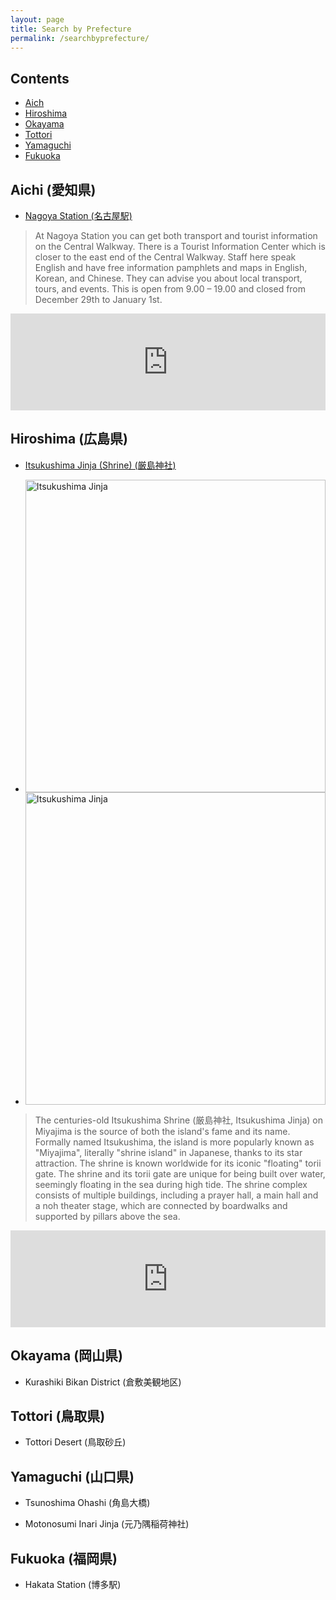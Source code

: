 ```yaml
---
layout: page
title: Search by Prefecture
permalink: /searchbyprefecture/
---
```


<link rel="stylesheet" href="https://cdn.jsdelivr.net/bxslider/4.2.12/jquery.bxslider.css">
<script src="https://ajax.googleapis.com/ajax/libs/jquery/3.1.1/jquery.min.js"></script>
<script src="https://cdn.jsdelivr.net/bxslider/4.2.12/jquery.bxslider.min.js"></script>


<style>
.slider img
{
width:100%;
display: block !important;
margin: 0 auto !important;
}
.bx-wrapper img {
    width:100%;
}
</style>


<script type="text/javascript">
$(document).ready(function(){
            $('.slider').bxSlider({
                auto: true,
                pause: 5000,
                captions: true,
                touchEnabled: false
            });
        });
            </script>
            

## Contents
- [Aich](#Aichi)
- [Hiroshima](#Hiroshima)
- [Okayama](#Okayama)
- [Tottori](#Tottori)
- [Yamaguchi](#Yamaguchi)
- [Fukuoka](#Fukuoka)



<a id="aichi" href="#Aichi"></a>
## Aichi (愛知県)
* <u>Nagoya Station (名古屋駅)</u>
>At Nagoya Station you can get both transport and tourist information on the Central Walkway. There is a Tourist Information Center which is closer to the east end of the Central Walkway. Staff here speak English and have free information pamphlets and maps in English, Korean, and Chinese. They can advise you about local transport, tours, and events. This is open from 9.00 – 19.00 and closed from December 29th to January 1st.

<iframe 
  class="hatenablogcard" 
  style="width:100%;height:155px;max-width:680px;" 
  title="Itsukushima Jinja" 
  src="https://hatenablog-parts.com/embed?url=https://www.nagoyastation.com" 
  width="300" height="150" frameborder="0" scrolling="no">
</iframe>



<a id="hiroshima" href="#Hiroshima"></a>
## Hiroshima (広島県)
<a id="itsukushima" href="#Itsukushima"></a>
* <u>Itsukushima Jinja (Shrine) (厳島神社)</u>

<ul class="slider">
<li><img src="https://alice0619.github.io/dh150.github.io/itsukushima.JPG" width="700" height="500" alt="Itsukushima Jinja" title="Itsukushima Jinja"></li>
  <li>
    <img src="https://alice0619.github.io/dh150.github.io/94330D2F-2703-47D2-BA21-89AE2FFF84D5-min.jpeg" width="700" height="500" alt="Itsukushima Jinja" title="Itsukushima Jinja">
  </li>
</ul>

>The centuries-old Itsukushima Shrine (厳島神社, Itsukushima Jinja) on Miyajima is the source of both the island's fame and its name. Formally named Itsukushima, the island is more popularly known as "Miyajima", literally "shrine island" in Japanese, thanks to its star attraction. The shrine is known worldwide for its iconic "floating" torii gate.
>The shrine and its torii gate are unique for being built over water, seemingly floating in the sea during high tide. The shrine complex consists of multiple buildings, including a prayer hall, a main hall and a noh theater stage, which are connected by boardwalks and supported by pillars above the sea.

<iframe 
  class="hatenablogcard" 
  style="width:100%;height:155px;max-width:680px;" 
  title="Itsukushima Jinja" 
  src="https://hatenablog-parts.com/embed?url=http://www.en.itsukushimajinja.jp" 
  width="300" height="150" frameborder="0" scrolling="no">
</iframe>

<a id="okayama" href="#Okayama"></a>
## Okayama (岡山県)
<a id="kurashiki" href="#Kurashiki"></a>
* Kurashiki Bikan District (倉敷美観地区)



<a id="tottori" href="#Tottori"></a>
## Tottori (鳥取県)
<a id="tottoriSakyu" href="#TottoriSakyu"></a>
* Tottori Desert (鳥取砂丘)



<a id="Yamaguchi" href="#Yamaguchi"></a>
## Yamaguchi (山口県)
<a id="tsunoshima" href="#Tsunoshima"></a>
* Tsunoshima Ohashi (角島大橋)



<a id="motonosumi" href="#Motonosumi"></a>
* Motonosumi Inari Jinja (元乃隅稲荷神社)



<a id="fukuoka" href="#Fukuoka"></a>
## Fukuoka (福岡県)
<a id="hakata" href="#Hakata"></a>
* Hakata Station (博多駅)




